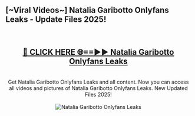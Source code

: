 <h2>[~Viral Videos~] Natalia Garibotto Onlyfans Leaks - Update Files 2025!</h2>
<br>
<div align="center">
<h2><a href="https://betterlinks.top/A2PfLJ" rel="nofollow">🔴 CLICK HERE 🌐==►► Natalia Garibotto Onlyfans Leaks</a></h2>
<br>
Get Natalia Garibotto Onlyfans Leaks and all content. Now you can access all videos and pictures of Natalia Garibotto Onlyfans Leaks. New Updated Files 2025!
<br>
<br>
<a href="https://betterlinks.top/A2PfLJ" rel="nofollow" data-target="animated-image.originalLink"><img src="https://i.ibb.co.com/WyWwxjT/player-gif2.gif" alt="Natalia Garibotto Onlyfans Leaks" style="max-width: 100%; display: inline-block;" data-target="animated-image.originalImage"></a>
</div>
<br>
